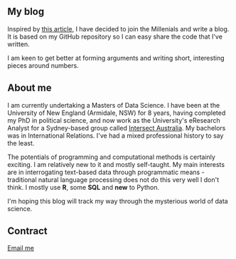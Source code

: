 ## My blog

Inspired by [this article](http://varianceexplained.org/r/start-blog/), I have decided to join the Millenials and write a blog. It is based on my GitHub repository so I can easy share the code that I've written. 

I am keen to get better at forming arguments and writing short, interesting pieces around numbers. 

## About me
I am currently undertaking a Masters of Data Science. I have been at the University of New England (Armidale, NSW) for 8 years, having completed my PhD in political science, and now work as the University's eResearch Analyst for a Sydney-based group called [Intersect Australia](https://intersect.org.au). My bachelors was in International Relations. I've had a mixed professional history to say the least.

The potentials of programming and computational methods is certainly exciting. I am relatively new to it and mostly self-taught. My main interests are in interrogating text-based data through programmatic means - traditional natural language processing does not do this very well I don't think. I mostly use **R**, some **SQL** and **new** to Python. 

I'm hoping this blog will track my way through the mysterious world of data science. 

## Contract
[Email me](mailto:paddytobias@me.com)

